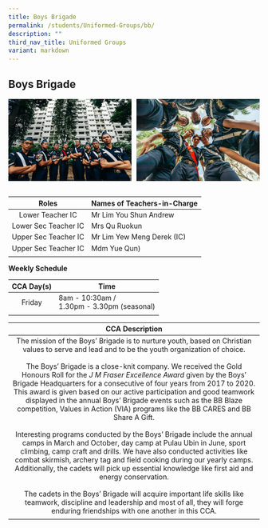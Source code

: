 ```yaml
---
title: Boys Brigade
permalink: /students/Uniformed-Groups/bb/
description: ""
third_nav_title: Uniformed Groups
variant: markdown
---
```

## Boys Brigade

<img src="/images/84thBB-02.jpg" style="width:49%" align="left">
<img src="/images/84thBB-91.jpg" style="width:49%" align="right">
<br clear="left"><br>

| **Roles** | **Names of Teachers-in-Charge** |
|:---:|---|
| Lower Teacher IC | Mr Lim You Shun Andrew |
| Lower Sec Teacher IC | Mrs Qu Ruokun |
| Upper Sec Teacher IC | Mr Lim Yew Meng Derek  (IC) |
| Upper Sec Teacher IC | Mdm Yue Qun) |
|  |  |

**Weekly Schedule**

| **CCA Day(s)** | **Time** |
|:---:|---|
| Friday | 8am - 10:30am /  <br>1.30pm - 3.30pm (seasonal) |
|  |  |

| **CCA Description** |
|:---:|
| The mission of the Boys’ Brigade is to nurture youth, based on Christian values to serve and lead and to be the youth organization of choice.  <br><br>The Boys’ Brigade is a close-knit company. We received the Gold Honours Roll for the&nbsp;_J M Fraser Excellence Award_&nbsp;given by the Boys’ Brigade Headquarters for a consecutive of four years from 2017 to 2020. This award is given based on our active participation and good teamwork displayed in the annual Boys’ Brigade events such as the BB Blaze competition, Values in Action (VIA) programs like the BB CARES and BB Share A Gift.  <br><br>Interesting programs conducted by the Boys’ Brigade include the annual camps in March and October, day camp at Pulau Ubin in June, sport climbing, camp craft and drills. We have also conducted activities like combat skirmish, archery tag and field cooking during our yearly camps. Additionally, the cadets will pick up essential knowledge like first aid and energy conservation.  <br><br>The cadets in the Boys’ Brigade will acquire important life skills like teamwork, discipline and leadership and most of all, they will forge enduring friendships with one another in this CCA. |
|  |